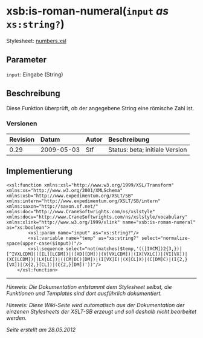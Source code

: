 # xsb:is-roman-numeral(`input` _as_ `xs:string?`) #

Stylesheet: [numbers.xsl](http://code.google.com/p/xslt-sb/source/browse/trunk/xslt-sb/numbers.xsl)

## Parameter ##
`input`: Eingabe (String)



## Beschreibung ##
Diese Funktion überprüft, ob der angegebene String eine römische Zahl ist.

### Versionen ###
| Revision | Datum | Autor | Beschreibung |
|:---------|:------|:------|:-------------|
| 0.29 | 2009-05-03 | Stf |   Status: beta;   initiale Version   |


## Implementierung ##
```
<xsl:function xmlns:xsl="http://www.w3.org/1999/XSL/Transform" xmlns:xs="http://www.w3.org/2001/XMLSchema" xmlns:xsb="http://www.expedimentum.org/XSLT/SB" xmlns:intern="http://www.expedimentum.org/XSLT/SB/intern" xmlns:saxon="http://saxon.sf.net/" xmlns:doc="http://www.CraneSoftwrights.com/ns/xslstyle" xmlns:docv="http://www.CraneSoftwrights.com/ns/xslstyle/vocabulary" xmlns:xlink="http://www.w3.org/1999/xlink" name="xsb:is-roman-numeral" as="xs:boolean">
		<xsl:param name="input" as="xs:string?"/>
		<xsl:variable name="temp" as="xs:string?" select="normalize-space(upper-case($input))"/>
		<xsl:sequence select="not(matches($temp,'(([IXCM])2{3,})|[^IVXLCDM]|([IL][LCDM])|([XD][DM])|(V[VXLCDM])|(IX[VXLC])|(VI[VX])|(XC[LCDM])|(LX[LC])|((CM|DC)[DM])|(I[VX]I)|(X[CL]X)|(C[DM]C)|(I{2,}[VX])|(X{2,}[CL])|(C{2,}[DM])'))"/>
	</xsl:function>
```


---


_Hinweis: Die Dokumentation entstammt dem Stylesheet selbst, die Funktionen und Templates sind dort ausführlich dokumentiert._

_Hinweis: Diese Wiki-Seite wird automatisch aus der Dokumentation der einzenen Stylesheets der XSLT-SB erzeugt und soll deshalb nicht bearbeitet werden._

_Seite erstellt am 28.05.2012_
